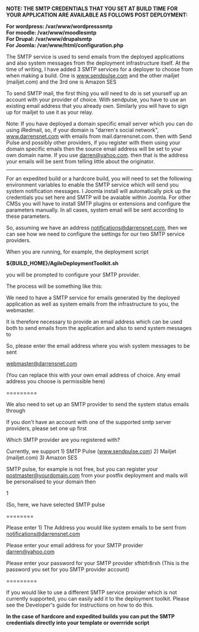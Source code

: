 **NOTE: THE SMTP CREDENTIALS THAT YOU SET AT BUILD TIME FOR YOUR APPLICATION ARE AVAILABLE AS FOLLOWS POST DEPLOYMENT:**  

**For wordpress: /var/www/wordpresssmtp**  
**For moodle: /var/www/moodlesmtp**  
**For Drupal: /var/www/drupalsmtp**  
**For Joomla: /var/www/html/configuration.php**  

The SMTP service is used to send emails from the deployed applications and also system messages from the deployment infrastructure itself. 
At the time of writing, I have added 3 SMTP services for a deployer to choose from when making a build. One is www.sendpulse.com and the other mailjet (mailjet.com) and the 3rd one is Amazon SES

To send SMTP mail, the first thing you will need to do is set yourself up an account with your provider of choice. With sendpulse, you have to use an existing email address that you already own. Similarly you will have to sign up for mailjet to use it as your relay. 

Note: If you have deployed a domain specific email server which you can do using iRedmail, so, if your domain is "darren's social network", www.darrensnet.com with emails from mail.darrensnet.com. then with Send Pulse and possibly other providers, if you register with them using your domain specific emails then the source email address will be set to your own domain name. If you use darren@yahoo.com. then that is the address your emails will be sent from telling little about the originator.

-------------------------
For an expedited build or a hardcore build, you will need to set the following environment variables to enable the SMTP service which will send you system notification messages. I Joomla install will automatically pick up the credentials you set here and SMTP will be avaiable within Joomla. For other CMSs you will have to install SMTP plugins or extensions and configure the parameters manually. In all cases, system email will be sent according to these parameters.



So, assuming we have an address notifications@darrensnet.com, then we can see how we need to configure the settings for our two SMTP service providers.

When you are running, for example, the deployment script

**${BUILD_HOME}/AgileDeploymentToolkit.sh** 

you will be prompted to configure your SMTP provider.

The process will be something like this:

We need to have a SMTP service for emails generated by the deployed application as well as system emails from the infrastructure to you, the webmaster.

It is therefore necessary to provide an email address which can be used both to send emails from the application and also to send system messages to

So, please enter the email address where you wish system messages to be sent

webmaster@darrensnet.com 

(You can replace this with your own email address of choice. Any email address you choose is permissible here)

=========

We also need to set up an SMTP provider to send the system status emails through

If you don't have an account with one of the supported smtp server providers, please set one up first

Which SMTP provider are you registered with?

Currently, we support 1) SMTP Pulse (www.sendpulse.com) 2) Mailjet (mailjet.com) 3) Amazon SES

SMTP pulse, for example is not free, but you can register your postmaster@yourdomain.com from your postfix deployment and mails will be personalised to your domain then

1

(So, here, we have selected SMTP pulse

========

Please enter 1) The Address you would like system emails to be sent from
notifications@darrensnet.com

Please enter your email address for your SMTP provider
darren@yahoo.com 

Please enter your password for your SMTP provider
sfhbfr8rxh (This is the password you set for you SMTP provider account)

=========

If you would like to use a different SMTP service provider which is not currently supported, you can easily add it to the deployment toolkit. Please see the Developer's guide for instructions on how to do this. 

**In the case of hardcore and expedited builds you can put the SMTP credentials directly into your template or overrride script**
